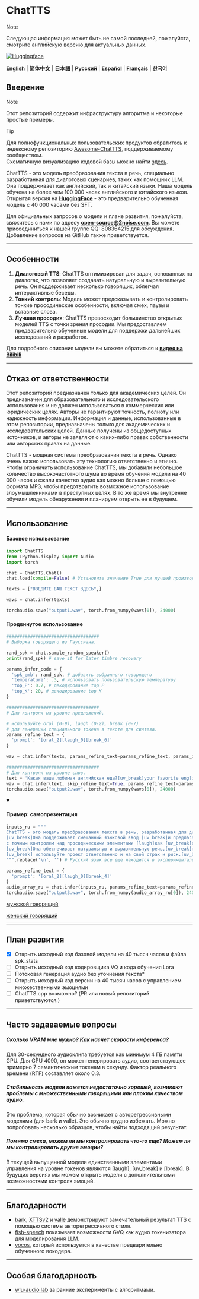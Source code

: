 # ChatTTS
> [!NOTE]
> Следующая информация может быть не самой последней, пожалуйста, смотрите английскую версию для актуальных данных.

[![Huggingface](https://img.shields.io/badge/🤗%20-Models-yellow.svg?style=for-the-badge)](https://huggingface.co/2Noise/ChatTTS)

[**English**](../../README.md) | [**简体中文**](../cn/README.md) | [**日本語**](../jp/README.md) | **Русский** | [**Español**](../es/README.md) | [**Français**](../fr/README.md) | [**한국어**](../kr/README.md)

## Введение
> [!Note]
> Этот репозиторий содержит инфраструктуру алгоритма и некоторые простые примеры.

> [!Tip]
> Для полнофункциональных пользовательских продуктов обратитесь к индексному репозиторию [Awesome-ChatTTS](https://github.com/libukai/Awesome-ChatTTS/tree/en), поддерживаемому сообществом.  
> Схематичную визуализацию кодовой базы можно найти [здесь](https://github.com/CodeBoarding/GeneratedOnBoardings/blob/main/ChatTTS/on_boarding.md).


ChatTTS - это модель преобразования текста в речь, специально разработанная для диалоговых сценариев, таких как помощник LLM. Она поддерживает как английский, так и китайский языки. Наша модель обучена на более чем 100 000 часах английского и китайского языков. Открытая версия на **[HuggingFace](https://huggingface.co/2Noise/ChatTTS)** - это предварительно обученная модель с 40 000 часами без SFT.

Для официальных запросов о модели и плане развития, пожалуйста, свяжитесь с нами по адресу **open-source@2noise.com**. Вы можете присоединиться к нашей группе QQ: 808364215 для обсуждения. Добавление вопросов на GitHub также приветствуется.

---
## Особенности
1. **Диалоговый TTS**: ChatTTS оптимизирован для задач, основанных на диалогах, что позволяет создавать натуральную и выразительную речь. Он поддерживает несколько говорящих, облегчая интерактивные беседы.
2. **Тонкий контроль**: Модель может предсказывать и контролировать тонкие просодические особенности, включая смех, паузы и вставные слова.
3. **Лучшая просодия**: ChatTTS превосходит большинство открытых моделей TTS с точки зрения просодии. Мы предоставляем предварительно обученные модели для поддержки дальнейших исследований и разработок.

Для подробного описания модели вы можете обратиться к **[видео на Bilibili](https://www.bilibili.com/video/BV1zn4y1o7iV)**

---

## Отказ от ответственности

Этот репозиторий предназначен только для академических целей. Он предназначен для образовательного и исследовательского использования и не должен использоваться в коммерческих или юридических целях. Авторы не гарантируют точность, полноту или надежность информации. Информация и данные, использованные в этом репозитории, предназначены только для академических и исследовательских целей. Данные получены из общедоступных источников, и авторы не заявляют о каких-либо правах собственности или авторских правах на данные.

ChatTTS - мощная система преобразования текста в речь. Однако очень важно использовать эту технологию ответственно и этично. Чтобы ограничить использование ChatTTS, мы добавили небольшое количество высокочастотного шума во время обучения модели на 40 000 часов и сжали качество аудио как можно больше с помощью формата MP3, чтобы предотвратить возможное использование злоумышленниками в преступных целях. В то же время мы внутренне обучили модель обнаружения и планируем открыть ее в будущем.

---
## Использование

<h4>Базовое использование</h4>

```python
import ChatTTS
from IPython.display import Audio
import torch

chat = ChatTTS.Chat()
chat.load(compile=False) # Установите значение True для лучшей производительности

texts = ["ВВЕДИТЕ ВАШ ТЕКСТ ЗДЕСЬ",]

wavs = chat.infer(texts)

torchaudio.save("output1.wav", torch.from_numpy(wavs[0]), 24000)
```

<h4>Продвинутое использование</h4>

```python
###################################
# Выборка говорящего из Гауссиана.

rand_spk = chat.sample_random_speaker()
print(rand_spk) # save it for later timbre recovery

params_infer_code = {
  'spk_emb': rand_spk, # добавить выбранного говорящего
  'temperature': .3, # использовать пользовательскую температуру
  'top_P': 0.7, # декодирование top P
  'top_K': 20, # декодирование top K
}

###################################
# Для контроля на уровне предложений.

# используйте oral_(0-9), laugh_(0-2), break_(0-7)
# для генерации специального токена в тексте для синтеза.
params_refine_text = {
  'prompt': '[oral_2][laugh_0][break_6]'
} 

wav = chat.infer(texts, params_refine_text=params_refine_text, params_infer_code=params_infer_code)

###################################
# Для контроля на уровне слов.
text = 'Какая ваша любимая английская еда?[uv_break]your favorite english food?[laugh][lbreak]'
wav = chat.infer(text, skip_refine_text=True, params_refine_text=params_refine_text,  params_infer_code=params_infer_code)
torchaudio.save("output2.wav", torch.from_numpy(wavs[0]), 24000)
```

<details open>
  <summary><h4>Пример: самопрезентация</h4></summary>

```python
inputs_ru = """
ChatTTS - это модель преобразования текста в речь, разработанная для диалоговых приложений. 
[uv_break]Она поддерживает смешанный языковой ввод [uv_break]и предлагает возможности множественных говорящих 
с точным контролем над просодическими элементами [laugh]как [uv_break]смех[laugh], [uv_break]паузы, [uv_break]и интонацию. 
[uv_break]Она обеспечивает натуральную и выразительную речь,[uv_break]поэтому, пожалуйста,
[uv_break] используйте проект ответственно и на свой страх и риск.[uv_break]
""".replace('\n', '') # Русский язык все еще находится в экспериментальной стадии.

params_refine_text = {
  'prompt': '[oral_2][laugh_0][break_4]'
} 
audio_array_ru = chat.infer(inputs_ru, params_refine_text=params_refine_text)
torchaudio.save("output3.wav", torch.from_numpy(audio_array_ru[0]), 24000)
```
[мужской говорящий](https://github.com/2noise/ChatTTS/assets/130631963/e0f51251-db7f-4d39-a0e9-3e095bb65de1)

[женский говорящий](https://github.com/2noise/ChatTTS/assets/130631963/f5dcdd01-1091-47c5-8241-c4f6aaaa8bbd)
</details>

---
## План развития
- [x] Открыть исходный код базовой модели на 40 тысяч часов и файла spk_stats
- [ ] Открыть исходный код кодировщика VQ и кода обучения Lora
- [ ] Потоковая генерация аудио без уточнения текста*
- [ ] Открыть исходный код версии на 40 тысяч часов с управлением множественными эмоциями
- [ ] ChatTTS.cpp возможно? (PR или новый репозиторий приветствуются.)

----
## Часто задаваемые вопросы

##### Сколько VRAM мне нужно? Как насчет скорости инференса?
Для 30-секундного аудиоклипа требуется как минимум 4 ГБ памяти GPU. Для GPU 4090, он может генерировать аудио, соответствующее примерно 7 семантическим токенам в секунду. Фактор реального времени (RTF) составляет около 0.3.

##### Стабильность модели кажется недостаточно хорошей, возникают проблемы с множественными говорящими или плохим качеством аудио.

Это проблема, которая обычно возникает с авторегрессивными моделями (для bark и valle). Это обычно трудно избежать. Можно попробовать несколько образцов, чтобы найти подходящий результат.

##### Помимо смеха, можем ли мы контролировать что-то еще? Можем ли мы контролировать другие эмоции?

В текущей выпущенной модели единственными элементами управления на уровне токенов являются [laugh], [uv_break] и [lbreak]. В будущих версиях мы можем открыть модели с дополнительными возможностями контроля эмоций.

---
## Благодарности
- [bark](https://github.com/suno-ai/bark), [XTTSv2](https://github.com/coqui-ai/TTS) и [valle](https://arxiv.org/abs/2301.02111) демонстрируют замечательный результат TTS с помощью системы авторегрессивного стиля.
- [fish-speech](https://github.com/fishaudio/fish-speech) показывает возможности GVQ как аудио токенизатора для моделирования LLM.
- [vocos](https://github.com/gemelo-ai/vocos), который используется в качестве предварительно обученного вокодера.

---
## Особая благодарность
- [wlu-audio lab](https://audio.westlake.edu.cn/) за ранние эксперименты с алгоритмами.
